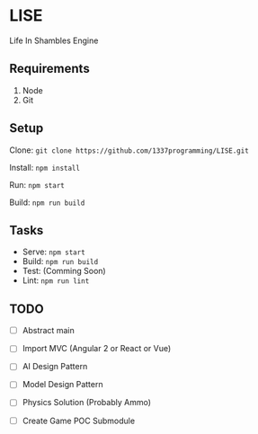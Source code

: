 # LISE
Life In Shambles Engine

## Requirements
1. Node
2. Git


## Setup 
Clone:
`git clone https://github.com/1337programming/LISE.git`

Install:
`npm install`

Run:
`npm start`

Build:
`npm run build`

## Tasks

- Serve: `npm start`
- Build: `npm run build`
- Test: (Comming Soon)
- Lint: `npm run lint`


## TODO

- [ ] Abstract main
- [ ] Import MVC (Angular 2 or React or Vue)
- [ ] AI Design Pattern
- [ ] Model Design Pattern
- [ ] Physics Solution (Probably Ammo)
- [ ] Create Game POC Submodule

